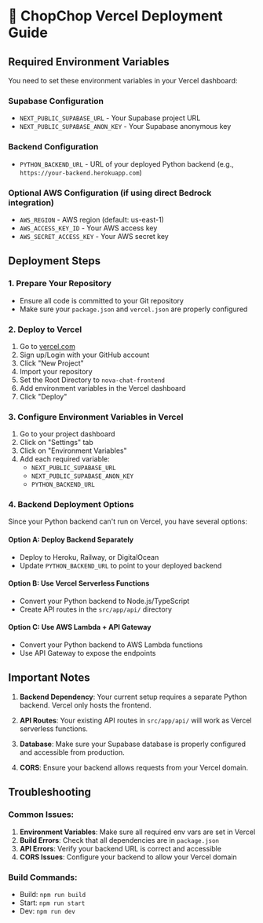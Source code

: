 # 🚀 ChopChop Vercel Deployment Guide

## Required Environment Variables

You need to set these environment variables in your Vercel dashboard:

### Supabase Configuration
- `NEXT_PUBLIC_SUPABASE_URL` - Your Supabase project URL
- `NEXT_PUBLIC_SUPABASE_ANON_KEY` - Your Supabase anonymous key

### Backend Configuration
- `PYTHON_BACKEND_URL` - URL of your deployed Python backend (e.g., `https://your-backend.herokuapp.com`)

### Optional AWS Configuration (if using direct Bedrock integration)
- `AWS_REGION` - AWS region (default: us-east-1)
- `AWS_ACCESS_KEY_ID` - Your AWS access key
- `AWS_SECRET_ACCESS_KEY` - Your AWS secret key

## Deployment Steps

### 1. Prepare Your Repository
- Ensure all code is committed to your Git repository
- Make sure your `package.json` and `vercel.json` are properly configured

### 2. Deploy to Vercel
1. Go to [vercel.com](https://vercel.com)
2. Sign up/Login with your GitHub account
3. Click "New Project"
4. Import your repository
5. Set the Root Directory to `nova-chat-frontend`
6. Add environment variables in the Vercel dashboard
7. Click "Deploy"

### 3. Configure Environment Variables in Vercel
1. Go to your project dashboard
2. Click on "Settings" tab
3. Click on "Environment Variables"
4. Add each required variable:
   - `NEXT_PUBLIC_SUPABASE_URL`
   - `NEXT_PUBLIC_SUPABASE_ANON_KEY`
   - `PYTHON_BACKEND_URL`

### 4. Backend Deployment Options

Since your Python backend can't run on Vercel, you have several options:

#### Option A: Deploy Backend Separately
- Deploy to Heroku, Railway, or DigitalOcean
- Update `PYTHON_BACKEND_URL` to point to your deployed backend

#### Option B: Use Vercel Serverless Functions
- Convert your Python backend to Node.js/TypeScript
- Create API routes in the `src/app/api/` directory

#### Option C: Use AWS Lambda + API Gateway
- Convert your Python backend to AWS Lambda functions
- Use API Gateway to expose the endpoints

## Important Notes

1. **Backend Dependency**: Your current setup requires a separate Python backend. Vercel only hosts the frontend.

2. **API Routes**: Your existing API routes in `src/app/api/` will work as Vercel serverless functions.

3. **Database**: Make sure your Supabase database is properly configured and accessible from production.

4. **CORS**: Ensure your backend allows requests from your Vercel domain.

## Troubleshooting

### Common Issues:
1. **Environment Variables**: Make sure all required env vars are set in Vercel
2. **Build Errors**: Check that all dependencies are in `package.json`
3. **API Errors**: Verify your backend URL is correct and accessible
4. **CORS Issues**: Configure your backend to allow your Vercel domain

### Build Commands:
- Build: `npm run build`
- Start: `npm run start`
- Dev: `npm run dev`
